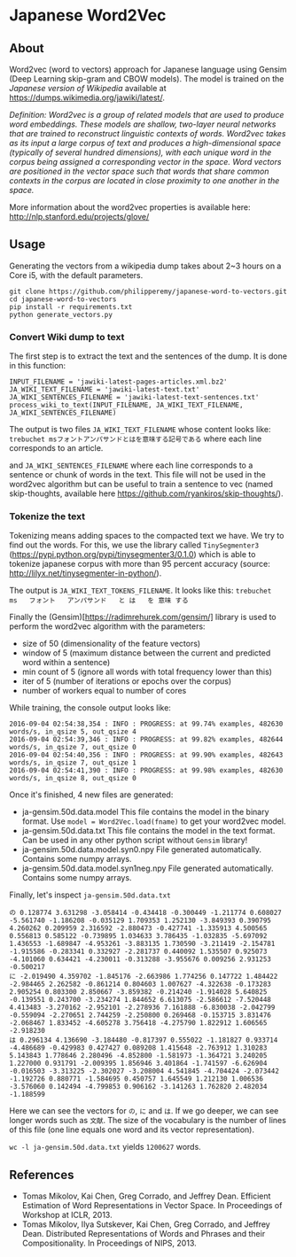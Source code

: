 # Japanese Word2Vec

## About

Word2vec (word to vectors) approach for Japanese language using Gensim (Deep Learning skip-gram and CBOW models). The model is trained on the *Japanese version of Wikipedia* available at https://dumps.wikimedia.org/jawiki/latest/.

<i>Definition: Word2vec is a group of related models that are used to produce word embeddings. These models are shallow, two-layer neural networks that are trained to reconstruct linguistic contexts of words. Word2vec takes as its input a large corpus of text and produces a high-dimensional space (typically of several hundred dimensions), with each unique word in the corpus being assigned a corresponding vector in the space. Word vectors are positioned in the vector space such that words that share common contexts in the corpus are located in close proximity to one another in the space.</i>

More information about the word2vec properties is available here: http://nlp.stanford.edu/projects/glove/

## Usage

Generating the vectors from a wikipedia dump takes about 2~3 hours on a Core i5, with the default parameters.
```
git clone https://github.com/philipperemy/japanese-word-to-vectors.git
cd japanese-word-to-vectors
pip install -r requirements.txt
python generate_vectors.py
```

### Convert Wiki dump to text
The first step is to extract the text and the sentences of the dump. It is done in this function:

```
INPUT_FILENAME = 'jawiki-latest-pages-articles.xml.bz2'
JA_WIKI_TEXT_FILENAME = 'jawiki-latest-text.txt'
JA_WIKI_SENTENCES_FILENAME = 'jawiki-latest-text-sentences.txt'
process_wiki_to_text(INPUT_FILENAME, JA_WIKI_TEXT_FILENAME, JA_WIKI_SENTENCES_FILENAME)
```

The output is two files `JA_WIKI_TEXT_FILENAME` whose content looks like:
`trebuchet msフォントアンパサンドとはを意味する記号である`
where each line corresponds to an article.

and `JA_WIKI_SENTENCES_FILENAME` where each line corresponds to a sentence or chunk of words in the text. This file will not be used in the word2vec algorithm but can be useful to train a sentence to vec (named skip-thoughts, available here https://github.com/ryankiros/skip-thoughts/).

### Tokenize the text

Tokenizing means adding spaces to the compacted text we have. We try to find out the words. For this, we use the library called `TinySegmenter3` (https://pypi.python.org/pypi/tinysegmenter3/0.1.0) which is able to tokenize japanese corpus with more than 95 percent accuracy (source: http://lilyx.net/tinysegmenter-in-python/).

The output is `JA_WIKI_TEXT_TOKENS_FILENAME`. It looks like this:
`trebuchet   ms   フォント   アンパサンド   と は   を 意味 する`

Finally the (Gensim)[https://radimrehurek.com/gensim/] library is used to perform the word2vec algorithm with the parameters:
- size of 50 (dimensionality of the feature vectors)
- window of 5 (maximum distance between the current and predicted word within a sentence)
- min count of 5 (ignore all words with total frequency lower than this)
- iter of 5 (number of iterations or epochs over the corpus)
- number of workers equal to number of cores

While training, the console output looks like:
```
2016-09-04 02:54:38,354 : INFO : PROGRESS: at 99.74% examples, 482630 words/s, in_qsize 5, out_qsize 4
2016-09-04 02:54:39,346 : INFO : PROGRESS: at 99.82% examples, 482644 words/s, in_qsize 7, out_qsize 0
2016-09-04 02:54:40,356 : INFO : PROGRESS: at 99.90% examples, 482643 words/s, in_qsize 7, out_qsize 1
2016-09-04 02:54:41,390 : INFO : PROGRESS: at 99.98% examples, 482630 words/s, in_qsize 8, out_qsize 0
```
Once it's finished, 4 new files are generated:
- ja-gensim.50d.data.model
This file contains the model in the binary format. Use `model = Word2Vec.load(fname)` to get your word2vec model.
- ja-gensim.50d.data.txt
This file contains the model in the text format. Can be used in any other python script without `Gensim` library!
- ja-gensim.50d.data.model.syn0.npy
File generated automatically. Contains some numpy arrays.
- ja-gensim.50d.data.model.syn1neg.npy
File generated automatically. Contains some numpy arrays.

Finally, let's inspect `ja-gensim.50d.data.txt`

```
の 0.128774 3.631298 -3.058414 -0.434418 -0.300449 -1.211774 0.608027 -5.561740 -1.186208 -0.035129 1.709353 1.252130 -3.849393 0.390795 4.260262 0.209959 2.316592 -2.880473 -0.427741 -1.335913 4.500565 0.556813 0.585122 -0.739895 1.034633 3.786435 -1.032835 -5.697092 1.436553 -1.689847 -4.953261 -3.883135 1.730590 -3.211419 -2.154781 -1.915586 -0.283341 0.332927 -2.281737 0.440092 1.535507 0.925073 -4.101060 0.634421 -4.230011 -0.313288 -3.955676 0.009256 2.931253 -0.500217
に -2.019490 4.359702 -1.845176 -2.663986 1.774256 0.147722 1.484422 -2.984465 2.262582 -0.861214 0.804603 1.007627 -4.322638 -0.173283 2.905254 0.803300 2.850667 -3.859382 -0.214240 -1.914028 5.640825 -0.139551 0.243700 -3.234274 1.844652 6.613075 -2.586612 -7.520448 4.413483 -3.270162 -2.952101 -2.278936 7.161888 -6.830038 -2.042799 -0.559094 -2.270651 2.744259 -2.250800 0.269468 -0.153715 3.831476 -2.068467 1.833452 -4.605278 3.756418 -4.275790 1.822912 1.606565 -2.918230
は 0.296134 4.136690 -3.184480 -0.817397 0.555022 -1.181827 0.933714 -4.486689 -0.429983 0.427427 0.089208 1.415648 -2.763912 1.310283 5.143843 1.778646 2.280496 -4.852800 -1.581973 -1.364721 3.240205 1.227000 0.931791 -2.009395 1.856946 3.401864 -1.741597 -6.626904 -0.016503 -3.313225 -2.302027 -3.208004 4.541845 -4.704424 -2.073442 -1.192726 0.880771 -1.584695 0.450757 1.645549 1.212130 1.006536 -3.576060 0.142494 -4.799853 0.906162 -3.141263 1.762820 2.482034 -1.188599
```
Here we can see the vectors for `の`, `に` and `は`. If we go deeper, we can see longer words such as `文献`. The size of the vocabulary is the number of lines of this file (one line equals one word and its vector representation).

`wc -l ja-gensim.50d.data.txt` yields `1200627` words.


## References
- Tomas Mikolov, Kai Chen, Greg Corrado, and Jeffrey Dean. Efficient Estimation of Word Representations in Vector Space. In Proceedings of Workshop at ICLR, 2013.
-	Tomas Mikolov, Ilya Sutskever, Kai Chen, Greg Corrado, and Jeffrey Dean. Distributed Representations of Words and Phrases and their Compositionality. In Proceedings of NIPS, 2013.
